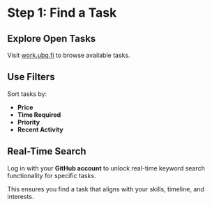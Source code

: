 # **Step 1: Find a Task**

## **Explore Open Tasks**
Visit [work.ubq.fi](https://work.ubq.fi) to browse available tasks.

## **Use Filters**
Sort tasks by:
- **Price**
- **Time Required**
- **Priority**
- **Recent Activity**

## **Real-Time Search**
Log in with your **GitHub account** to unlock real-time keyword search functionality for specific tasks.

This ensures you find a task that aligns with your skills, timeline, and interests.
